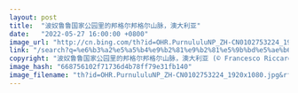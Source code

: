 ```yaml
---
layout: post
title:  "波奴鲁鲁国家公园里的邦格尔邦格尔山脉，澳大利亚"
date:   "2022-05-27 16:00:00 +0800"
image_url: "http://cn.bing.com/th?id=OHR.PurnululuNP_ZH-CN0102753224_1920x1080.jpg&rf=LaDigue_1920x1080.jpg&pid=hp"
link: "/search?q=%e6%b3%a2%e5%a5%b4%e9%b2%81%e9%b2%81%e5%9b%bd%e5%ae%b6%e5%85%ac%e5%9b%ad&form=hpcapt&mkt=zh-cn"
copyright: "波奴鲁鲁国家公园里的邦格尔邦格尔山脉，澳大利亚 (© Francesco Riccardo Iacomino/Getty Images)"
image_hash: "668756102f71736d4b78ff79e31fb140"
image_filename: "th?id=OHR.PurnululuNP_ZH-CN0102753224_1920x1080.jpg&rf=LaDigue_1920x1080.jpg&pid=hp"
---
```

